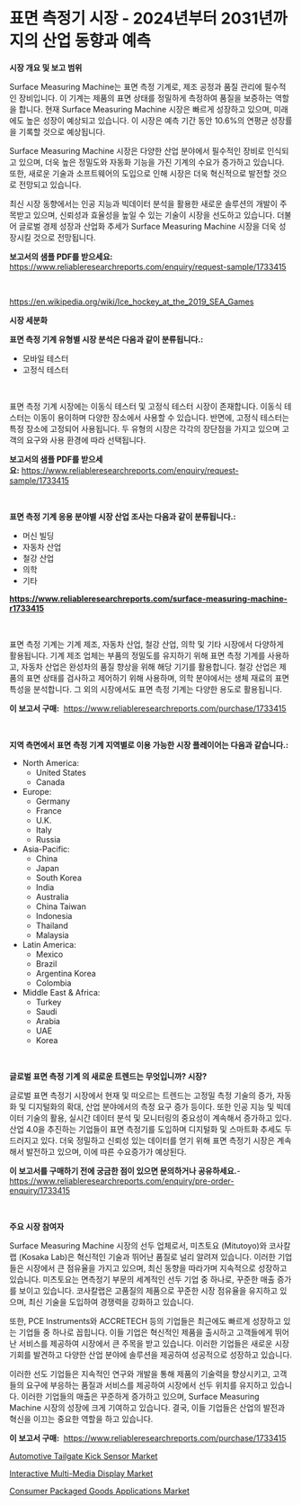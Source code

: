 <p><h1>표면 측정기 시장 - 2024년부터 2031년까지의 산업 동향과 예측</h1></p><p><strong>시장 개요 및 보고 범위</strong></p>
<p><p>Surface Measuring Machine는 표면 측정 기계로, 제조 공정과 품질 관리에 필수적인 장비입니다. 이 기계는 제품의 표면 상태를 정밀하게 측정하여 품질을 보증하는 역할을 합니다. 현재 Surface Measuring Machine 시장은 빠르게 성장하고 있으며, 미래에도 높은 성장이 예상되고 있습니다. 이 시장은 예측 기간 동안 10.6%의 연평균 성장률을 기록할 것으로 예상됩니다.</p><p>Surface Measuring Machine 시장은 다양한 산업 분야에서 필수적인 장비로 인식되고 있으며, 더욱 높은 정밀도와 자동화 기능을 가진 기계의 수요가 증가하고 있습니다. 또한, 새로운 기술과 소프트웨어의 도입으로 인해 시장은 더욱 혁신적으로 발전할 것으로 전망되고 있습니다.</p><p>최신 시장 동향에서는 인공 지능과 빅데이터 분석을 활용한 새로운 솔루션의 개발이 주목받고 있으며, 신뢰성과 효율성을 높일 수 있는 기술이 시장을 선도하고 있습니다. 더불어 글로벌 경제 성장과 산업화 추세가 Surface Measuring Machine 시장을 더욱 성장시킬 것으로 전망됩니다.</p></p>
<p><strong>보고서의 샘플 PDF를 받으세요:</strong> <a href="https://www.reliableresearchreports.com/enquiry/request-sample/1733415">https://www.reliableresearchreports.com/enquiry/request-sample/1733415</a></p>
<p>&nbsp;</p>
<p><a href="https://en.wikipedia.org/wiki/Ice_hockey_at_the_2019_SEA_Games">https://en.wikipedia.org/wiki/Ice_hockey_at_the_2019_SEA_Games</a></p>
<p><strong>시장 세분화</strong></p>
<p><strong>표면 측정 기계 유형별 시장 분석은 다음과 같이 분류됩니다.:</strong></p>
<p><ul><li>모바일 테스터</li><li>고정식 테스터</li></ul></p>
<p>&nbsp;</p>
<p><p>표면 측정 기계 시장에는 이동식 테스터 및 고정식 테스터 시장이 존재합니다. 이동식 테스터는 이동이 용이하며 다양한 장소에서 사용할 수 있습니다. 반면에, 고정식 테스터는 특정 장소에 고정되어 사용됩니다. 두 유형의 시장은 각각의 장단점을 가지고 있으며 고객의 요구와 사용 환경에 따라 선택됩니다.</p></p>
<p><strong>보고서의 샘플 PDF를 받으세요:</strong>&nbsp;<a href="https://www.reliableresearchreports.com/enquiry/request-sample/1733415">https://www.reliableresearchreports.com/enquiry/request-sample/1733415</a></p>
<p>&nbsp;</p>
<p><strong> 표면 측정 기계 응용 분야별 시장 산업 조사는 다음과 같이 분류됩니다.:</strong></p>
<p><ul><li>머신 빌딩</li><li>자동차 산업</li><li>철강 산업</li><li>의학</li><li>기타</li></ul></p>
<p><strong><a href="https://www.reliableresearchreports.com/surface-measuring-machine-r1733415">https://www.reliableresearchreports.com/surface-measuring-machine-r1733415</a></strong></p>
<p>&nbsp;</p>
<p><p>표면 측정 기계는 기계 제조, 자동차 산업, 철강 산업, 의학 및 기타 시장에서 다양하게 활용됩니다. 기계 제조 업체는 부품의 정밀도를 유지하기 위해 표면 측정 기계를 사용하고, 자동차 산업은 완성차의 품질 향상을 위해 해당 기기를 활용합니다. 철강 산업은 제품의 표면 상태를 검사하고 제어하기 위해 사용하며, 의학 분야에서는 생체 재료의 표면 특성을 분석합니다. 그 외의 시장에서도 표면 측정 기계는 다양한 용도로 활용됩니다.</p></p>
<p><strong>이 보고서 구매:</strong>&nbsp; <a href="https://www.reliableresearchreports.com/purchase/1733415">https://www.reliableresearchreports.com/purchase/1733415</a></p>
<p>&nbsp;</p>
<p><strong>지역 측면에서 표면 측정 기계 지역별로 이용 가능한 시장 플레이어는 다음과 같습니다.:</strong></p>
<p><ul>
    <li>
        North America:
        <ul>
            <li>United States</li>
            <li>Canada</li>
        </ul>
    </li>
    <li>
        Europe:
        <ul>
            <li>Germany</li>
            <li>France</li>
            <li>U.K.</li>
            <li>Italy</li>
            <li>Russia</li>
        </ul>
    </li>
    <li>
        Asia-Pacific:
        <ul>
            <li>China</li>
            <li>Japan</li>
            <li>South Korea</li>
            <li>India</li>
            <li>Australia</li>
            <li>China Taiwan</li>
            <li>Indonesia</li>
            <li>Thailand</li>
            <li>Malaysia</li>
        </ul>
    </li>
    <li>
        Latin America:
        <ul>
            <li>Mexico</li>
            <li>Brazil</li>
            <li>Argentina Korea</li>
            <li>Colombia</li>
        </ul>
    </li>
    <li>
        Middle East & Africa:
        <ul>
            <li>Turkey</li>
            <li>Saudi</li>
            <li>Arabia</li>
            <li>UAE</li>
            <li>Korea</li>
        </ul>
    </li>
    </ul></p>
<p>&nbsp;</p>
<p><strong>글로벌 표면 측정 기계 의 새로운 트렌드는 무엇입니까? 시장?</strong></p>
<p><p>글로벌 표면 측정기 시장에서 현재 및 떠오르는 트렌드는 고정밀 측정 기술의 증가, 자동화 및 디지털화의 확대, 산업 분야에서의 측정 요구 증가 등이다. 또한 인공 지능 및 빅데이터 기술의 활용, 실시간 데이터 분석 및 모니터링의 중요성이 계속해서 증가하고 있다. 산업 4.0을 추진하는 기업들이 표면 측정기를 도입하며 디지털화 및 스마트화 추세도 두드러지고 있다. 더욱 정밀하고 신뢰성 있는 데이터를 얻기 위해 표면 측정기 시장은 계속해서 발전하고 있으며, 이에 따른 수요증가가 예상된다.</p></p>
<p><strong>이 보고서를 구매하기 전에 궁금한 점이 있으면 문의하거나 공유하세요.</strong>- <a href="https://www.reliableresearchreports.com/enquiry/pre-order-enquiry/1733415">https://www.reliableresearchreports.com/enquiry/pre-order-enquiry/1733415</a></p>
<p>&nbsp;</p>
<p><strong>주요 시장 참여자</strong></p>
<p><p>Surface Measuring Machine 시장의 선두 업체로서, 미츠토요 (Mitutoyo)와 코사칼랩 (Kosaka Lab)은 혁신적인 기술과 뛰어난 품질로 널리 알려져 있습니다. 이러한 기업들은 시장에서 큰 점유율을 가지고 있으며, 최신 동향을 따라가며 지속적으로 성장하고 있습니다. 미츠토요는 면측정기 부문의 세계적인 선두 기업 중 하나로, 꾸준한 매출 증가를 보이고 있습니다. 코사칼랩은 고품질의 제품으로 꾸준한 시장 점유율을 유지하고 있으며, 최신 기술을 도입하여 경쟁력을 강화하고 있습니다.</p><p>또한, PCE Instruments와 ACCRETECH 등의 기업들은 최근에도 빠르게 성장하고 있는 기업들 중 하나로 꼽힙니다. 이들 기업은 혁신적인 제품을 출시하고 고객들에게 뛰어난 서비스를 제공하여 시장에서 큰 주목을 받고 있습니다. 이러한 기업들은 새로운 시장 기회를 발견하고 다양한 산업 분야에 솔루션을 제공하여 성공적으로 성장하고 있습니다.</p><p>이러한 선도 기업들은 지속적인 연구와 개발을 통해 제품의 기술력을 향상시키고, 고객들의 요구에 부응하는 품질과 서비스를 제공하여 시장에서 선두 위치를 유지하고 있습니다. 이러한 기업들의 매출은 꾸준하게 증가하고 있으며, Surface Measuring Machine 시장의 성장에 크게 기여하고 있습니다. 결국, 이들 기업들은 산업의 발전과 혁신을 이끄는 중요한 역할을 하고 있습니다.</p></p>
<p><strong>이 보고서 구매:</strong>&nbsp;&nbsp;<a href="https://www.reliableresearchreports.com/purchase/1733415">https://www.reliableresearchreports.com/purchase/1733415</a></p>
<p><p><a href="https://github.com/ayamgoreng5458/Market-Research-Report-List-1/blob/main/automotive-tailgate-kick-sensor-market.md">Automotive Tailgate Kick Sensor Market</a></p><p><a href="https://github.com/nigngrjl95/Market-Research-Report-List-1/blob/main/interactive-multi-media-display-market.md">Interactive Multi-Media Display Market</a></p><p><a href="https://issuu.com/reportprime-2/docs/consumer-packaged-goods-applications-market-size-2">Consumer Packaged Goods Applications Market</a></p></p>